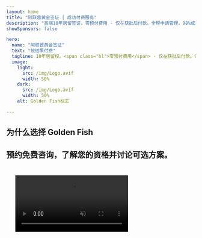 ```yaml
---
layout: home
title: "阿联酋黄金签证 | 成功付费服务"
description: "高端10年居留签证，零预付费用 - 仅在获批后付款。全程申请管理，98%成功率。免费续签服务，仅收取政府费用。"
showSponsors: false

hero:
  name: "阿联酋黄金签证"
  text: "按结果付费"
  tagline: 10年居留权。<span class="hl">零预付费用</span> - 仅在获批后付款。98%成功率。
  image:
    light:
      src: /img/Logo.avif
      width: 50%
    dark:
      src: /img/Logo.avif
      width: 50%
    alt: Golden Fish标志

---
```


<FeatureCards :features="[
  {
    title: '阿联酋黄金签证优势',
    items: [
      '10年有效期，符合条件可续签',
      '**无需每6个月入境阿联酋**',
      '允许100%企业所有权',
      '可担保家庭成员和无限数量的家政人员',
      '可担保25岁以下子女',
      '包含父母担保',
      '无需担保人或雇主'
    ],
    linkText: '了解更多',
    link: '../../company-registration/golden-visa#key-benefits-of-the-uae-golden-visa',
    icon: {
      light: '/img/iStock-1785818081.avif',
      dark: '/img/iStock-1203821481.avif',
      alt: '签证服务',
      width: '100%'
    }
  },
  {
    title: '如何获取阿联酋黄金签证',
    items: [
      '在阿联酋房地产投资200万迪拉姆',
      '在阿联酋投资基金存入200万迪拉姆',
      '注册资本200万迪拉姆的企业',
      '每年向FTA缴纳25万迪拉姆',
      '技术专业人才',
      '天才人才'
    ],
    linkText: '了解更多',
    link: '../../company-registration/golden-visa#uae-golden-visa-eligibility-and-requirements',
    icon: {
      light: '/img/iStock-1333000394.avif',
      dark: '/img/iStock-584576538.avif',
      alt: '签证服务',
      width: '10%'
    }
  },
  {
    title: '黄金签证申请流程',
    bullet: '✓',
    items: [
      '初步资格评估',
      '文件准备和验证',
      '体检和生物识别',
      '申请提交和处理',
      'Emirates ID和签证签发',
      '家庭签证担保（可选）'
    ],
    linkText: '了解更多',
    link: '../../company-registration/golden-visa#uae-golden-visa-application-process',
    icon: {
      light: '/img/ILONMASKID.webp',
      dark: '/img/ILONMASKID.webp',
      alt: '签证服务',
      width: '100%'
    }
  }
]" />

## 为什么选择 Golden Fish

<BenefitsList :features="[
  {
    icon: '💰',
    title: '成功付费制',
    text: '**Golden Visa 获批后才收费。**完全透明，绝无隐藏费用。'
  },
  {
    icon: '📈',
    title: '成功率有保证',
    text: '通过我们的优质服务，已成功办理数百个 Golden Visa，批准率高达98%。'
  },
  {
    icon: '📋',
    title: '全程管理',
    text: '从文件准备到签证发放的端到端服务，处理所有细节。'
  },
  {
    icon: '👨‍💼',
    title: '本地阿联酋专业知识',
    text: '迪拜专业团队为您提供全程专业指导。'
  },
  {
    icon: '🔍',
    title: '优质快速处理',
    text: '与政府部门直接沟通，通过快速通道加快审批。'
  },
  {
    icon: '🔄',
    title: '续签支持',
    text: '提供免费签证续签协助，**零代理费**——仅收取政府规定费用。'
  }
]" />

## 预约免费咨询，了解您的资格并讨论可选方案。

<video  autoplay muted playsinline style="padding: 24px" >
  <source src="/img/iStock-2185912341.mp4" type="video/mp4">
</video>

<ContactFormModalNav buttonText="获取免费咨询" formStyle="display: block; margin: 1rem auto;"/>

<!-- <ImageGrid :images="[
  { src: '/img/ILONMASKID.webp', href: './immigration.md', alt: '阿联酋移民' },
  { src: '/img/ILONMASKID.webp', href: './immigration.md', alt: '阿联酋移民' },
]"/> -->